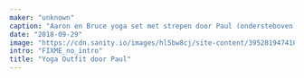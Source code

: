 ```yaml
---
maker: "unknown"
caption: "Aaron en Bruce yoga set met strepen door Paul (ondersteboven)"
date: "2018-09-29"
image: "https://cdn.sanity.io/images/hl5bw8cj/site-content/395281947410787d883184b63ebd54f5dc2e7256-2000x2991.jpg"
intro: "FIXME_no_intro"
title: "Yoga Outfit door Paul"
---
```




